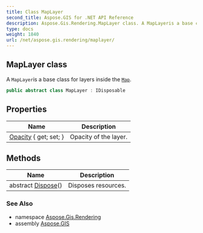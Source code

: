 ```yaml
---
title: Class MapLayer
second_title: Aspose.GIS for .NET API Reference
description: Aspose.Gis.Rendering.MapLayer class. A MapLayeris a base class for layers inside the Map
type: docs
weight: 1840
url: /net/aspose.gis.rendering/maplayer/
---
```

## MapLayer class

A `MapLayer`is a base class for layers inside the [`Map`](../map/).

```csharp
public abstract class MapLayer : IDisposable
```

## Properties

| Name | Description |
| --- | --- |
| [Opacity](../../aspose.gis.rendering/maplayer/opacity/) { get; set; } | Opacity of the layer. |

## Methods

| Name | Description |
| --- | --- |
| abstract [Dispose](../../aspose.gis.rendering/maplayer/dispose/)() | Disposes resources. |

### See Also

* namespace [Aspose.Gis.Rendering](../../aspose.gis.rendering/)
* assembly [Aspose.GIS](../../)



